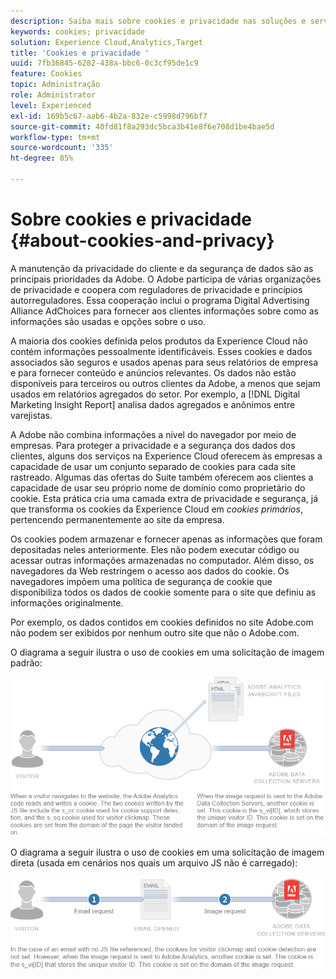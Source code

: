 ```yaml
---
description: Saiba mais sobre cookies e privacidade nas soluções e serviços da Adobe Experience Cloud.
keywords: cookies; privacidade
solution: Experience Cloud,Analytics,Target
title: 'Cookies e privacidade '
uuid: 7fb36845-6282-438a-bbc6-0c3cf95de1c9
feature: Cookies
topic: Administração
role: Administrator
level: Experienced
exl-id: 169b5c67-aab6-4b2a-832e-c5998d796bf7
source-git-commit: 40fd81f8a293dc5bca3b41e8f6e708d1be4bae5d
workflow-type: tm+mt
source-wordcount: '335'
ht-degree: 85%

---
```


# Sobre cookies e privacidade {#about-cookies-and-privacy}

A manutenção da privacidade do cliente e da segurança de dados são as principais prioridades da Adobe. O Adobe participa de várias organizações de privacidade e coopera com reguladores de privacidade e princípios autorreguladores. Essa cooperação inclui o programa Digital Advertising Alliance AdChoices para fornecer aos clientes informações sobre como as informações são usadas e opções sobre o uso.

A maioria dos cookies definida pelos produtos da Experience Cloud não contém informações pessoalmente identificáveis. Esses cookies e dados associados são seguros e usados apenas para seus relatórios de empresa e para fornecer conteúdo e anúncios relevantes. Os dados não estão disponíveis para terceiros ou outros clientes da Adobe, a menos que sejam usados em relatórios agregados do setor. Por exemplo, a [!DNL Digital Marketing Insight Report] analisa dados agregados e anônimos entre varejistas.

A Adobe não combina informações a nível do navegador por meio de empresas. Para proteger a privacidade e a segurança dos dados dos clientes, alguns dos serviços na Experience Cloud oferecem às empresas a capacidade de usar um conjunto separado de cookies para cada site rastreado. Algumas das ofertas do Suite também oferecem aos clientes a capacidade de usar seu próprio nome de domínio como proprietário do cookie. Esta prática cria uma camada extra de privacidade e segurança, já que transforma os cookies da Experience Cloud em *cookies primários*, pertencendo permanentemente ao site da empresa.

Os cookies podem armazenar e fornecer apenas as informações que foram depositadas neles anteriormente. Eles não podem executar código ou acessar outras informações armazenadas no computador. Além disso, os navegadores da Web restringem o acesso aos dados do cookie. Os navegadores impõem uma política de segurança de cookie que disponibiliza todos os dados de cookie somente para o site que definiu as informações originalmente.

Por exemplo, os dados contidos em cookies definidos no site Adobe.com não podem ser exibidos por nenhum outro site que não o Adobe.com.

O diagrama a seguir ilustra o uso de cookies em uma solicitação de imagem padrão:

![](assets/CookiesProcessGraphic-01.png)

O diagrama a seguir ilustra o uso de cookies em uma solicitação de imagem direta (usada em cenários nos quais um arquivo JS não é carregado):

![](assets/CookiesProcessGraphic2.png)
